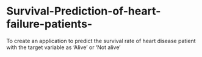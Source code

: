# Survival-Prediction-of-heart-failure-patients-
To create an application to predict the survival rate of heart disease patient with the target variable as ‘Alive’ or ‘Not alive’
